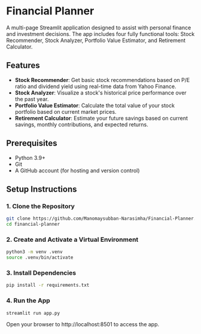 # Financial Planner

A multi-page Streamlit application designed to assist with personal finance and investment decisions. The app includes four fully functional tools: Stock Recommender, Stock Analyzer, Portfolio Value Estimator, and Retirement Calculator.

## Features

- **Stock Recommender**: Get basic stock recommendations based on P/E ratio and dividend yield using real-time data from Yahoo Finance.
- **Stock Analyzer**: Visualize a stock's historical price performance over the past year.
- **Portfolio Value Estimator**: Calculate the total value of your stock portfolio based on current market prices.
- **Retirement Calculator**: Estimate your future savings based on current savings, monthly contributions, and expected returns.

## Prerequisites

- Python 3.9+ 
- Git
- A GitHub account (for hosting and version control)

## Setup Instructions

### 1. Clone the Repository
```bash
git clone https://github.com/Manomaysubban-Narasimha/Financial-Planner.git
cd financial-planner
```

### 2. Create and Activate a Virtual Environment
```bash
python3 -m venv .venv
source .venv/bin/activate
```

### 3. Install Dependencies
```bash
pip install -r requirements.txt
```

### 4. Run the App
```bash
streamlit run app.py
```

Open your browser to http://localhost:8501 to access the app.

